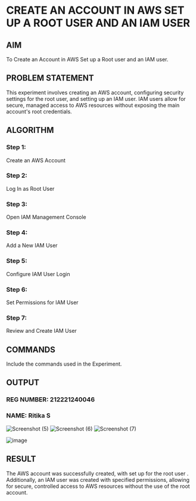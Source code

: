  # CREATE AN  ACCOUNT IN AWS SET UP A ROOT USER AND AN IAM USER 
## AIM
To Create an Account in AWS Set up a Root user and an IAM user.
## PROBLEM STATEMENT
This experiment involves creating an AWS account, configuring security settings for the root user, and setting up an IAM user. IAM users allow for secure, managed access to AWS resources without exposing the main account's root credentials.

## ALGORITHM
### Step 1:
Create an AWS Account

### Step 2:
Log In as Root User

### Step 3:
Open IAM Management Console

### Step 4:
Add a New IAM User

### Step 5:
Configure IAM User Login

### Step 6:
Set Permissions for IAM User

### Step 7:
Review and Create IAM User
## COMMANDS
Include the commands used in the Experiment.

## OUTPUT
### REG NUMBER: 212221240046
### NAME: Ritika S
![Screenshot (5)](https://github.com/user-attachments/assets/ce3a75b1-4489-4539-bb82-090974bad12d)
![Screenshot (6)](https://github.com/user-attachments/assets/cb430093-d864-474f-b93d-e4589de51559)
![Screenshot (7)](https://github.com/user-attachments/assets/8bf676a9-e96b-46e1-a1f3-6ecf46781f6b)

![image](https://github.com/user-attachments/assets/27c30175-96be-4f8d-a30b-9ccea64543b1)

## RESULT
The AWS account was successfully created, with set up for the root user . Additionally, an IAM user was created with specified permissions, allowing for secure, controlled access to AWS resources without the use of the root account.
 

  


